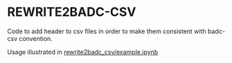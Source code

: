 # REWRITE2BADC-CSV

Code to add header to csv files in order to make 
them consistent with badc-csv convention. 

Usage illustrated in [rewrite2badc_csv/example.ipynb](rewrite2badc_csv/example.ipynb)